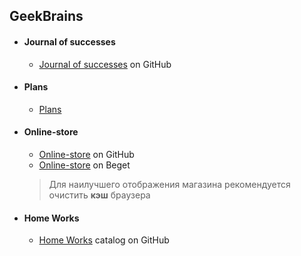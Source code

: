 ## GeekBrains
 *   #### Journal of successes
        * [Journal of successes](https://github.com/BigGeekBrain/Geek-test/blob/master/Journal%20of%20successes/Journal%20of%20successes.html/ "HomeWork") on GitHub
 *   #### Plans
        * [Plans](http://g98265di.beget.tech/Plans/Plans.html/ "Plans")
 *   #### Online-store
        * [Online-store](https://github.com/BigGeekBrain/Geek-test/tree/master/Online-store/ "Tehno-market") on GitHub
        * [Online-store](http://g98265di.beget.tech/ "Tehno-market") on Beget
        >Для наилучшего отображения магазина рекомендуется очистить **кэш** браузера
 *   #### Home Works
        * [Home Works](https://github.com/BigGeekBrain/Geek-test/tree/master/Courses/HTML-CSS/HomeWork/ "HomeWork") catalog on GitHub
